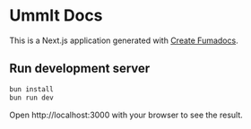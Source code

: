 # UmmIt Docs

This is a Next.js application generated with [Create Fumadocs](https://github.com/fuma-nama/fumadocs).

## Run development server

```bash
bun install
bun run dev
```

Open http://localhost:3000 with your browser to see the result.
